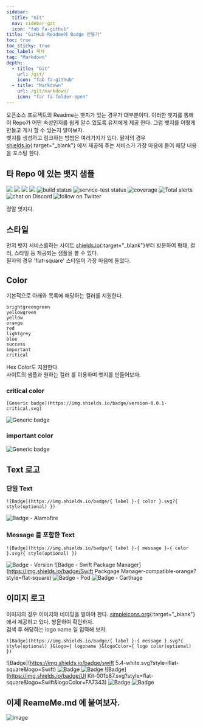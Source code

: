 ```yaml
---
sidebar:
  title: "Git"
  nav: sidebar-git
  icon: "fab fa-github"
title: "GitHub Readme에 Badge 만들기"
toc: true
toc_sticky: true
toc_label: 목차
tag: "Markdown"
depth: 
  - title: "Git"
    url: /git/
    icon: "fab fa-github"
  - title: "Markdown"
    url: /git/markdown/
    icon: "far fa-folder-open"
---
```

오픈소스 프로젝트의 Readme는 뱃지가 있는 경우가 대부분이다. 이러한 뱃지를 통해 이 Repo가 어떤 속성인지를 쉽게 알수 있도록 유저에게 제공 한다. 그럼 뱃지를 어떻게 만들고 게시 할 수 있는지 알아보자.  
뱃지를 생성하고 링크하는 방법은 여러가지가 있다. 
팔저의 경우 [<i class="fas fa-link"></i> shields.io](https://shields.io){:target="_blank"} 에서 제공해 주는 서비스가 가장 마음에 들어 해당 내용을 포스팅 한다.

## 타 Repo 에 있는 뱃지 샘플
<img src="https://img.shields.io/github/contributors/badges/shields" />
<img src="https://img.shields.io/opencollective/backers/shields" />
<img src="https://img.shields.io/opencollective/sponsors/shields" />
<img src="https://img.shields.io/github/commit-activity/m/badges/shields" />
<img src="https://img.shields.io/circleci/project/github/badges/shields/master" alt="build status">
<img src="https://img.shields.io/circleci/project/github/badges/daily-tests?label=service%20tests"
alt="service-test status">
<img src="https://img.shields.io/coveralls/github/badges/shields"
alt="coverage"/>
<img src="https://img.shields.io/lgtm/alerts/g/badges/shields"
alt="Total alerts"/>
<img src="https://img.shields.io/discord/308323056592486420?logo=discord"
alt="chat on Discord">
<img src="https://img.shields.io/twitter/follow/shields_io?style=social&logo=twitter"
alt="follow on Twitter">

정말 멋지다.

## 스타일
먼저 뱃지 서비스를하는 사이트 [<i class="fas fa-link"></i>  shields.io](https://shields.io/){:target="_blank"}부터 방문하여 형태, 컬러, 스타일 등 제공되는 샘플을 볼 수 있다.    
필자의 경우 'flat-square' 스타일이 가장 마음에 들었다.

## Color
기본적으로 아래와 목록에 해당하는 컬러를 지원한다.
```
brightgreengreen
yellowgreen
yellow
orange
red
lightgrey
blue
success
important
critical
```
Hex Color도 지원한다.    
사이트의 샘플과 원하는 컬러 를 이용하며 뱃지를 만들어보자.  

### critical color
```
[Generic badge](https://img.shields.io/badge/version-0.0.1-critical.svg)
```
![Generic badge](https://img.shields.io/badge/version-0.0.1-critical.svg)

### important color
![Generic badge](https://img.shields.io/badge/version-0.0.1-important.svg)


## Text 로고
### 단일 Text
```
![Badge](https://img.shields.io/badge/{ label }-{ color }.svg?{ style(optional) })
```
![Badge - Alamofire](https://img.shields.io/badge/Alamofire-brightgreen?style=flat-square)

### Message 를 포함한 Text
```
![Badge](https://img.shields.io/badge/{ label }-{ message }-{ color }.svg?{ style(optional) })
```
![Badge - Version](https://img.shields.io/badge/Version-0.0.1-1177AA?style=flat-square)
![Badge - Swift Package Manager](https://img.shields.io/badge/Swift Packgage Manager-compatible-orange?style=flat-square)
![Badge - Pod](https://img.shields.io/badge/pod-v5.4.3-blue?style=flat-square)
![Badge - Carthage](https://img.shields.io/badge/Carthage-compatible-green?style=flat-square)

## 이미지 로고
이미지의 경우 이미지와 네이밍을 알아야 한다. [<i class="fas fa-link"></i>  simpleicons.org](https://simpleicons.org/){:target="_blank"}에서 제공하고 있다. 방문하여 확인하자.  
검색 후 해당하는 logo name 일 입력해 보자.
```
![Badge](https://img.shields.io/badge/{ label }-{ message }.svg?{ style(optional) }&logo={ logoname }&logoColor={ logo color(optional) })
```
![Badge](https://img.shields.io/badge/swift 5.4-white.svg?style=flat-square&logo=Swift)
![Badge](https://img.shields.io/badge/SwiftUI-001b87.svg?style=flat-square&logo=Swift&logoColor=black)
![Badge](https://img.shields.io/badge/Developer-000000.svg?style=flat-square&logo=iOS&logoColor=white)
![Badge](https://img.shields.io/badge/UI Kit-001b87.svg?style=flat-square&logo=Swift&logoColor=FA7343)
![Badge](https://img.shields.io/badge/RxSwift-B7178C.svg?style=flat-square&logo=ReactiveX)
![Badge](https://img.shields.io/badge/javascript-white.svg?style=flat-square&logo=JavaScript)


## 이제 ReameMe.md 에 붙여보자.
![Image](https://drive.google.com/uc?export=view&id=1c06gGU7fiJw4UePSsGkv0RLJYQH9HWMX)
